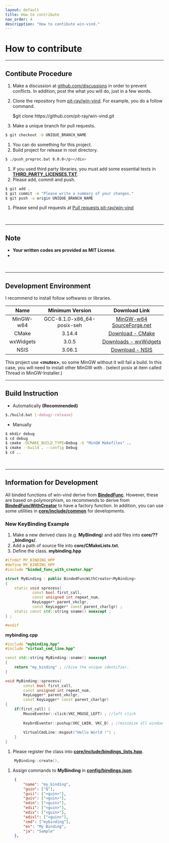 ```yaml
---
layout: default
title: How to contribute
nav_order: 4
descripption: "How to contibute win-vind."
---
```

# How to contribute

<hr>

## Contibute Procedure
1. Make a discussion at <a href="https://github.com/pit-ray/win-vind/discussions">github.com/discussions</a> in order to prevent conflicts. In addition, post the what you will do, just in a few words.  

1. Clone the repository from <a href="https://github.com/pit-ray/win-vind">pit-ray/win-vind</a>. For example, you do a follow command.
    <div class="code"><p>$git clone https://github.com/pit-ray/win-vind.git</p></div>

1. Make a unique branch for pull requests.
```bash
$ git checkout -b UNIQUE_BRANCH_NAME
```
1. You can do something for this project.  
1. Build project for release in root directory.
``` bash
$ ./push_preproc.bat 0.0.0</p></div>
```
1. If you used third party libraries, you must add some essential texts in <a href="https://github.com/pit-ray/win-vind/blob/master/THIRD_PARTY_LICENSES.txt">**THIRD_PARTY_LICENSES.TXT**</a>.  
1. Please add, commit and push.
```bash
$ git add .
$ git commit -m "Please write a summary of your changes."
$ git push -u origin UNIQUE_BRANCH_NAME
```
1. Please send pull requests at <a href="https://github.com/pit-ray/win-vind/pulls">Pull requests pit-ray/win-vind</a></li>

<br>
<hr>

## Note
- **Your written codes are provided as MIT License**.
-

<br>
<hr>

## Development Environment
I recommend to install follow softwares or libraries.  

|Name|Minimum Version|Download Link|
|:---:|:---:|:---:|
|MinGW-w64|GCC-8.1.0-x86_64-posix-seh|<a href="https://sourceforge.net/projects/mingw-w64/files/mingw-w64/">MinGW-w64 SourceForge.net</a>|
|CMake|3.14.4|<a href="https://cmake.org/download/">Download - CMake</a>|
|wxWidgets|3.0.5|<a href="https://www.wxwidgets.org/downloads/">Downloads - wxWidgets</a>|
|NSIS|3.06.1|<a href="https://nsis.sourceforge.io/Download">Download - NSIS</a>|

This project use **&lt;mutex&gt;**, so some MinGW without it will fail a build. In this case, you will need to install other MinGW with <mutex>. (select posix at item called Thread in MinGW-Installer.)

<hr>

## Build Instruction
- Automatically **(Recommended)**
```bash
$./build.bat [-debug/-release]
```
- Manually
```bash
$ mkdir debug
$ cd debug
$ cmake -DCMAKE_BUILD_TYPE=Debug -G "MinGW Makefiles" ..
$ cmake --build . --config Debug
$ cd ..
```
<br>

<hr>

## Information for Development
All binded functions of win-vind derive from <a href="https://github.com/pit-ray/win-vind/blob/master/core/include/common/binded_func.hpp">**BindedFunc**</a>. However, these are based on polymorphism, so recommends to derive from <a href="https://github.com/pit-ray/win-vind/blob/master/core/include/common/binded_func_with_creator.hpp">**BindedFuncWithCreator**</a> to have a factory function. In addition, you can use some utilities in <a href="https://github.com/pit-ray/win-vind/tree/master/core/include/common">**core/include/common**</a> for developments. 

### New KeyBinding Example  
1. Make a new derived class (e.g. **MyBinding**) and add files into **core/??_bindings/**.
1. Add a path of source file into **core/CMakeLists.txt**.   
1. Define the class.
**mybinding.hpp**  

```cpp
#ifndef MY_BINDING_HPP
#define MY_BINDING_HPP
#include "binded_func_with_creator.hpp"

struct MyBinding : public BindedFuncWithCreator<MyBinding>
{
    static void sprocess(
            const bool first_call,
            const unsigned int repeat_num,
            KeyLogger* parent_vkclgr,
            const KeyLogger* const parent_charlgr) ;
    static const std::string sname() noexcept ;
} ;

#endif
```

**mybinding.cpp**  

```cpp
#include "mybinding.hpp"
#include "virtual_cmd_line.hpp"

const std::string MyBinding::sname() noexcept
{
    return "my_binding" ; //Give the unique identifier.
}

void MyBinding::sprocess(
        const bool first_call,
        const unsigned int repeat_num,
        KeyLogger* parent_vkclgr,
        const KeyLogger* const parent_charlgr)
{
    if(first_call) {
        MouseEventer::click(VKC_MOUSE_LEFT) ; //left click
    
        KeybrdEventer::pushup(VKC_LWIN, VKC_D) ; //minimize all window
    
        VirtualCmdLine::msgout("Hello World !") ;
    }
}
```
1. Please register the class into <a href="https://github.com/pit-ray/win-vind/blob/master/core/include/bindings_lists.hpp">**core/include/bindings_lists.hpp**</a>.
```cpp
    MyBinding::create(),
```
1. Assign commands to **MyBinding** in <a href="https://github.com/pit-ray/win-vind/blob/master/config/bindings.json">**config/bindings.json**</a>.  
```json
    {
        "name": "my_binding",
        "guin": ["Q"],
        "guii": ["<guin>"],
        "guiv": ["<guin>"],
        "edin": ["<guin>"],
        "edii": ["<guin>"],
        "ediv": ["<guin>"],
        "edivl": ["<guin>"],
        "cmd": ["mybinding"],
        "en": "My Binding",
        "ja": "Sample"
    },
```
